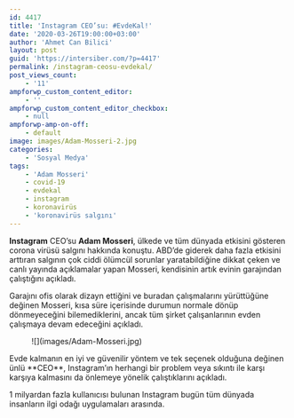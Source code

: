 ```yaml
---
id: 4417
title: 'Instagram CEO’su: #EvdeKal!'
date: '2020-03-26T19:00:00+03:00'
author: 'Ahmet Can Bilici'
layout: post
guid: 'https://intersiber.com/?p=4417'
permalink: /instagram-ceosu-evdekal/
post_views_count:
    - '11'
ampforwp_custom_content_editor:
    - ''
ampforwp_custom_content_editor_checkbox:
    - null
ampforwp-amp-on-off:
    - default
image: images/Adam-Mosseri-2.jpg
categories:
    - 'Sosyal Medya'
tags:
    - 'Adam Mosseri'
    - covid-19
    - evdekal
    - instagram
    - koronavirüs
    - 'koronavirüs salgını'
---
```


**Instagram** CEO’su **Adam Mosseri**, ülkede ve tüm dünyada etkisini gösteren corona virüsü salgını hakkında konuştu. ABD’de giderek daha fazla etkisini arttıran salgının çok ciddi ölümcül sorunlar yaratabildiğine dikkat çeken ve canlı yayında açıklamalar yapan Mosseri, kendisinin artık evinin garajından çalıştığını açıkladı.

Garajını ofis olarak dizayn ettiğini ve buradan çalışmalarını yürüttüğüne değinen Mosseri, kısa süre içerisinde durumun normale dönüp dönmeyeceğini bilemediklerini, ancak tüm şirket çalışanlarının evden çalışmaya devam edeceğini açıkladı.

<figure class="wp-block-image size-full">![](images/Adam-Mosseri.jpg)</figure>Evde kalmanın en iyi ve güvenilir yöntem ve tek seçenek olduğuna değinen ünlü **CEO**, Instagram’ın herhangi bir problem veya sıkıntı ile karşı karşıya kalmasını da önlemeye yönelik çalıştıklarını açıkladı.

1 milyardan fazla kullanıcısı bulunan Instagram bugün tüm dünyada insanların ilgi odağı uygulamaları arasında.